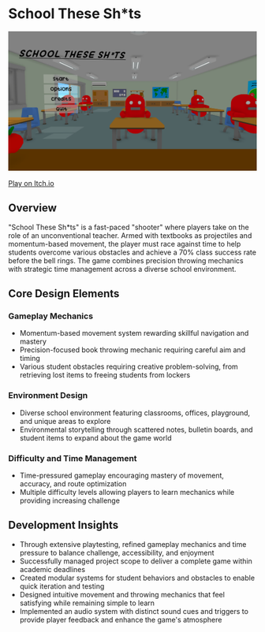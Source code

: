 # School These Sh*ts

![Game Screenshot](./main.png)

[Play on Itch.io](https://danielnoam.itch.io/school-these-shts)

<div class="project-card">

## Overview

"School These Sh*ts" is a fast-paced "shooter" where players take on the role of an unconventional teacher. Armed with textbooks as projectiles and momentum-based movement, the player must race against time to help students overcome various obstacles and achieve a 70% class success rate before the bell rings. The game combines precision throwing mechanics with strategic time management across a diverse school environment.

## Core Design Elements

### Gameplay Mechanics

- Momentum-based movement system rewarding skillful navigation and mastery
- Precision-focused book throwing mechanic requiring careful aim and timing
- Various student obstacles requiring creative problem-solving, from retrieving lost items to freeing students from lockers

### Environment Design

- Diverse school environment featuring classrooms, offices, playground, and unique areas to explore
- Environmental storytelling through scattered notes, bulletin boards, and student items to expand about the game world

### Difficulty and Time Management

- Time-pressured gameplay encouraging mastery of movement, accuracy, and route optimization
- Multiple difficulty levels allowing players to learn mechanics while providing increasing challenge

## Development Insights

- Through extensive playtesting, refined gameplay mechanics and time pressure to balance challenge, accessibility, and enjoyment
- Successfully managed project scope to deliver a complete game within academic deadlines
- Created modular systems for student behaviors and obstacles to enable quick iteration and testing
- Designed intuitive movement and throwing mechanics that feel satisfying while remaining simple to learn
- Implemented an audio system with distinct sound cues and triggers to provide player feedback and enhance the game's atmosphere

</div>
